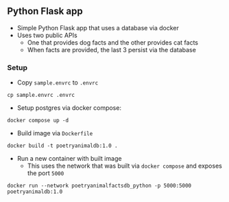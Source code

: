 ## Python Flask app
- Simple Python Flask app that uses a database via docker
- Uses two public APIs
    - One that provides dog facts and the other provides cat facts
    - When facts are provided, the last 3 persist via the database

### Setup
- Copy `sample.envrc` to `.envrc`
```
cp sample.envrc .envrc
```
- Setup postgres via docker compose:
```
docker compose up -d
```
- Build image via `Dockerfile`
```
docker build -t poetryanimaldb:1.0 .
```
- Run a new container with built image
    - This uses the network that was built via `docker compose` and exposes the port `5000`
```
docker run --network poetryanimalfactsdb_python -p 5000:5000 poetryanimaldb:1.0
```

